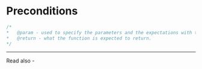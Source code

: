 # Preconditions

```java 
/*
*	@param - used to specify the parameters and the expectations with the input and the frame conditions
*	@return - what the function is expected to return.
*/
```

---
Read also - 